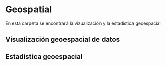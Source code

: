 # Geospatial
En esta carpeta se encontrará la vizualización y la estadistica geoespacial

## Visualización geoespacial de datos

## Estadística geoespacial
